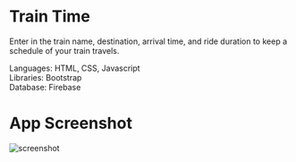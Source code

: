 # Train Time

Enter in the train name, destination, arrival time, and ride duration to keep a schedule of your train travels. 


Languages: HTML, CSS, Javascript\
Libraries: Bootstrap\
Database: Firebase

# App Screenshot

![screenshot](https://user-images.githubusercontent.com/34947997/53226261-66f1db80-362f-11e9-95fb-c110c67309a4.png)
